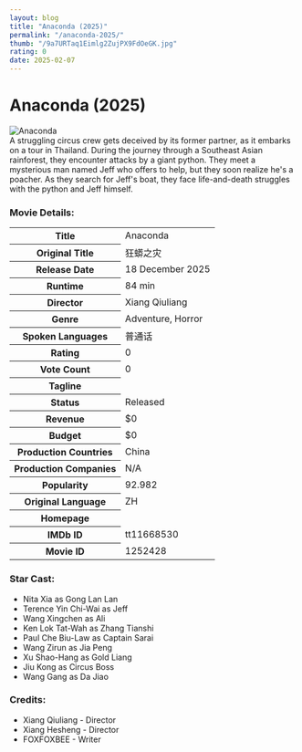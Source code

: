 ```yaml
---
layout: blog
title: "Anaconda (2025)"
permalink: "/anaconda-2025/"
thumb: "/9a7URTaq1Eimlg2ZujPX9FdOeGK.jpg"
rating: 0
date: 2025-02-07
---
```

<h1 class="title">Anaconda (2025)</h1><div class="poster"><img src="{{ site.imglink }}/9a7URTaq1Eimlg2ZujPX9FdOeGK.jpg" alt="Anaconda" class="img-fluid rounded"/></div><div class="plot">A struggling circus crew gets deceived by its former partner, as it embarks on a tour in Thailand. During the journey through a Southeast Asian rainforest, they encounter attacks by a giant python. They meet a mysterious man named Jeff who offers to help, but they soon realize he's a poacher. As they search for Jeff's boat, they face life-and-death struggles with the python and Jeff himself.</div><h3>Movie Details:</h3><table class="table table-bordered details"><tr><th>Title</th><td>Anaconda</td></tr><tr><th>Original Title</th><td>狂蟒之灾</td></tr><tr><th>Release Date</th><td>18 December 2025</td></tr><tr><th>Runtime</th><td>84 min</td></tr><tr><th>Director</th><td>Xiang Qiuliang</td></tr><tr><th>Genre</th><td>Adventure, Horror</td></tr><tr><th>Spoken Languages</th><td>普通话</td></tr><tr><th>Rating</th><td>0</td></tr><tr><th>Vote Count</th><td>0</td></tr><tr><th>Tagline</th><td></td></tr><tr><th>Status</th><td>Released</td></tr><tr><th>Revenue</th><td>$0</td></tr><tr><th>Budget</th><td>$0</td></tr><tr><th>Production Countries</th><td>China</td></tr><tr><th>Production Companies</th><td>N/A</td></tr><tr><th>Popularity</th><td>92.982</td></tr><tr><th>Original Language</th><td>ZH</td></tr><tr><th>Homepage</th><td>   </td></tr><tr><th>IMDb ID</th><td>tt11668530</td></tr><tr><th>Movie ID</th><td>1252428</td></tr></table><h3>Star Cast:</h3><ul class="list-group cast"><li>Nita Xia as Gong Lan Lan</li><li>Terence Yin Chi-Wai as Jeff</li><li>Wang Xingchen as Ali</li><li>Ken Lok Tat-Wah as Zhang Tianshi</li><li>Paul Che Biu-Law as Captain Sarai</li><li>Wang Zirun as Jia Peng</li><li>Xu Shao-Hang as Gold Liang</li><li>Jiu Kong as Circus Boss</li><li>Wang Gang as Da Jiao</li></ul><h3>Credits:</h3><ul class="list-group crew"><li>Xiang Qiuliang - Director</li><li>Xiang Hesheng - Director</li><li>FOXFOXBEE - Writer</li></ul>